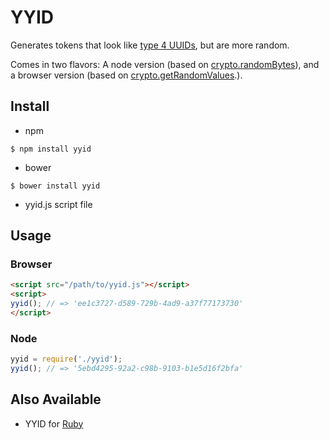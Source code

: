 # YYID

Generates tokens that look like [type 4 UUIDs](https://en.wikipedia.org/wiki/Universally_unique_identifier#Version_4_.28random.29), but are more random.

Comes in two flavors: A node version (based on [crypto.randomBytes](http://nodejs.org/api/crypto.html#crypto_crypto_randombytes_size_callback)), and a browser version (based on [crypto.getRandomValues](https://developer.mozilla.org/en-US/docs/Web/API/window.crypto.getRandomValues).).


## Install

- npm

```
$ npm install yyid
```

- bower

```
$ bower install yyid
```

- yyid.js script file


## Usage
### Browser

```html
<script src="/path/to/yyid.js"></script>
<script>
yyid(); // => 'ee1c3727-d589-729b-4ad9-a37f77173730'
</script>
```

### Node

```javascript
yyid = require('./yyid');
yyid(); // => '5ebd4295-92a2-c98b-9103-b1e5d16f2bfa'
```

## Also Available

- YYID for [Ruby](https://github.com/janlelis/yyid)
